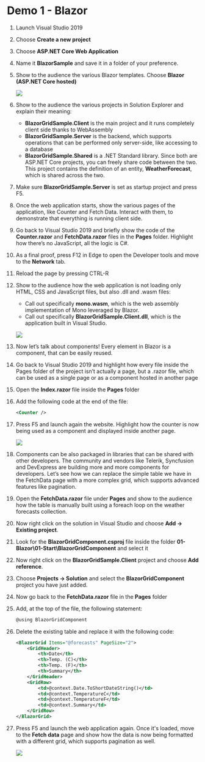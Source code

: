﻿# Demo 1 - Blazor

1. Launch Visual Studio 2019
2. Choose **Create a new project**
3. Choose **ASP.NET Core Web Application**
4. Name it **BlazorSample** and save it in a folder of your preference.
5. Show to the audience the various Blazor templates. Choose **Blazor (ASP.NET Core hosted)**

    ![](Images/BlazorTemplates.png)

6. Show to the audience the various projects in Solution Explorer and explain their meaning:
    - **BlazorGridSample.Client** is the main project and it runs completely client side thanks to WebAssembly
    - **BlazorGridSample.Server** is the backend, which supports operations that can be performed only server-side, like accessing to a database
    - **BlazorGridSample.Shared** is a .NET Standard library. Since both are ASP.NET Core projects, you can freely share code between the two. This project contains the definition of an entity, **WeatherForecast**, which is shared across the two.
7. Make sure **BlazorGridSample.Server** is set as startup project and press F5.
8. Once the web application starts, show the various pages of the application, like Counter and Fetch Data. Interact with them, to demonstrate that everything is running client side.
9. Go back to Visual Studio 2019 and briefly show the code of the **Counter.razor** and **FetchData.razor** files in the **Pages** folder. Highlight how there’s no JavaScript, all the logic is C#.
10. As a final proof, press F12 in Edge to open the Developer tools and move to the **Network** tab.
11. Reload the page by pressing CTRL-R
12. Show to the audience how the web application is not loading only HTML, CSS and JavaScript files, but also .dll and .wasm files:
    - Call out specifically **mono.wasm**, which is the web assembly implementation of Mono leveraged by Blazor.
    - Call out specifically **BlazorGridSample.Client.dll**, which is the application built in Visual Studio.
    
    ![](Images/DeveloperTools.png)
    
13. Now let’s talk about components! Every element in Blazor is a component, that can be easily reused.
14. Go back to Visual Studio 2019 and highlight how every file inside the Pages folder of the project isn’t actually a page, but a .razor file, which can be used as a single page or as a component hosted in another page
15. Open the **Index.razor** file inside the **Pages** folder
16. Add the following code at the end of the file:

    ```xml
    <Counter />
    ```

17. Press F5 and launch again the website. Highlight how the counter is now being used as a component and displayed inside another page.

    ![](Images/BlazorComponent.png)
    
18. Components can be also packaged in libraries that can be shared with other developers. The community and vendors like Telerik, Syncfusion and DevExpress are building more and more components for developers. Let’s see how we can replace the simple table we have in the FetchData page with a more complex grid, which supports advanced features like pagination.
19. Open the **FetchData.razor** file under **Pages** and show to the audience how the table is manually built using a foreach loop on the weather forecasts collection.
20. Now right click on the solution in Visual Studio and choose **Add -> Existing project**.
21. Look for the **BlazorGridComponent.csproj** file inside the folder **01-Blazor\01-Start\BlazorGridComponent** and select it
22. Now right click on the **BlazorGridSample.Client** project and choose **Add reference**.
23. Choose **Projects -> Solution** and select the **BlazorGridComponent** project you have just added.
24. Now go back to the **FetchData.razor** file in the **Pages** folder
25. Add, at the top of the file, the following statement:

    ```csharp
    @using BlazorGridComponent
    ```
26. Delete the existing table and replace it with the following code:

    ```xml
    <BlazorGrid Items="@forecasts" PageSize="2">
        <GridHeader>
            <th>Date</th>
            <th>Temp. (C)</th>
            <th>Temp. (F)</th>
            <th>Summary</th>
        </GridHeader>
        <GridRow>
            <td>@context.Date.ToShortDateString()</td>
            <td>@context.TemperatureC</td>
            <td>@context.TemperatureF</td>
            <td>@context.Summary</td>
        </GridRow>
    </BlazorGrid>
    ```
    
27. Press F5 and launch the web application again. Once it's loaded, move to the **Fetch data** page and show how the data is now being formatted with a different grid, which supports pagination as well.


    ![](Images/BlazorWithCustomGrid.png)



